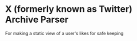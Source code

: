 # X (formerly known as Twitter) Archive Parser
For making a static view of a user's likes for safe keeping
